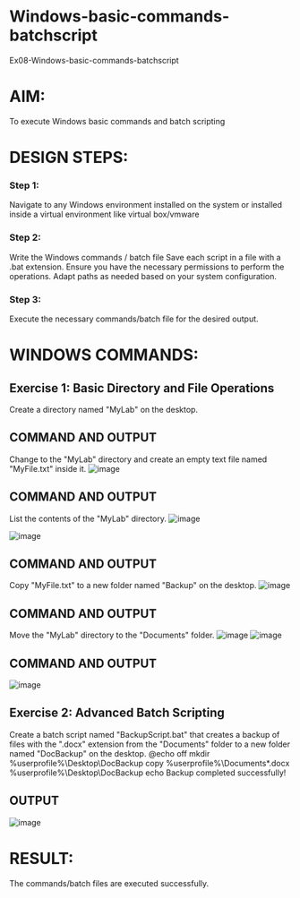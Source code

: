 # Windows-basic-commands-batchscript
Ex08-Windows-basic-commands-batchscript

# AIM:
To execute Windows basic commands and batch scripting

# DESIGN STEPS:

### Step 1:

Navigate to any Windows environment installed on the system or installed inside a virtual environment like virtual box/vmware 

### Step 2:

Write the Windows commands / batch file
Save each script in a file with a .bat extension.
Ensure you have the necessary permissions to perform the operations.
Adapt paths as needed based on your system configuration.
### Step 3:

Execute the necessary commands/batch file for the desired output. 




# WINDOWS COMMANDS:
## Exercise 1: Basic Directory and File Operations
Create a directory named "MyLab" on the desktop.


## COMMAND AND OUTPUT

Change to the "MyLab" directory and create an empty text file named "MyFile.txt" inside it.
![image](https://github.com/Arunkumar215/Windows-basic-commands-batchscript/assets/166196271/2543d001-b53f-4cd7-86e1-4c9c69083faa)


## COMMAND AND OUTPUT

List the contents of the "MyLab" directory.
![image](https://github.com/Arunkumar215/Windows-basic-commands-batchscript/assets/166196271/3aa5fefd-3fc3-4813-92f1-5d7ebdfdb13b)

![image](https://github.com/Arunkumar215/Windows-basic-commands-batchscript/assets/166196271/ada4f191-de97-446e-9688-792f159a4a43)

## COMMAND AND OUTPUT

Copy "MyFile.txt" to a new folder named "Backup" on the desktop.
![image](https://github.com/Arunkumar215/Windows-basic-commands-batchscript/assets/166196271/e1c81f03-c44f-4378-8720-0aa55129851b)

## COMMAND AND OUTPUT

Move the "MyLab" directory to the "Documents" folder.
![image](https://github.com/Arunkumar215/Windows-basic-commands-batchscript/assets/166196271/fe3acdb6-5bdd-43af-8fc8-832c1eaab174)
![image](https://github.com/Arunkumar215/Windows-basic-commands-batchscript/assets/166196271/966b6c45-cd36-46e6-bb1b-f40f17c7dc5d)


## COMMAND AND OUTPUT
![image](https://github.com/Arunkumar215/Windows-basic-commands-batchscript/assets/166196271/d989fca9-6afa-4d4c-8a63-f9ee9acf125e)


## Exercise 2: Advanced Batch Scripting
Create a batch script named "BackupScript.bat" that creates a backup of files with the ".docx" extension from the "Documents" folder to a new folder named "DocBackup" on the desktop.
@echo off mkdir %userprofile%\Desktop\DocBackup copy %userprofile%\Documents*.docx %userprofile%\Desktop\DocBackup echo Backup completed successfully!







## OUTPUT


![image](https://github.com/Arunkumar215/Windows-basic-commands-batchscript/assets/166196271/ca4acbd9-7903-4239-be38-de6958e39c33)


# RESULT:
The commands/batch files are executed successfully.

